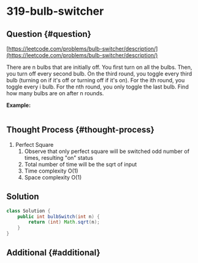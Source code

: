 # 319-bulb-switcher

## Question {#question}

[https://leetcode.com/problems/bulb-switcher/description/](https://leetcode.com/problems/bulb-switcher/description/)

There are n bulbs that are initially off. You first turn on all the bulbs. Then, you turn off every second bulb. On the third round, you toggle every third bulb \(turning on if it's off or turning off if it's on\). For the ith round, you toggle every i bulb. For the nth round, you only toggle the last bulb. Find how many bulbs are on after n rounds.

**Example:**

```text

```

## Thought Process {#thought-process}

1. Perfect Square
   1. Observe that only perfect square will be switched odd number of times, resulting "on" status
   2. Total number of time will be the sqrt of input
   3. Time complexity O\(1\)
   4. Space complexity O\(1\)

## Solution

```java
class Solution {
    public int bulbSwitch(int n) {
        return (int) Math.sqrt(n);
    }
}
```

## Additional {#additional}

